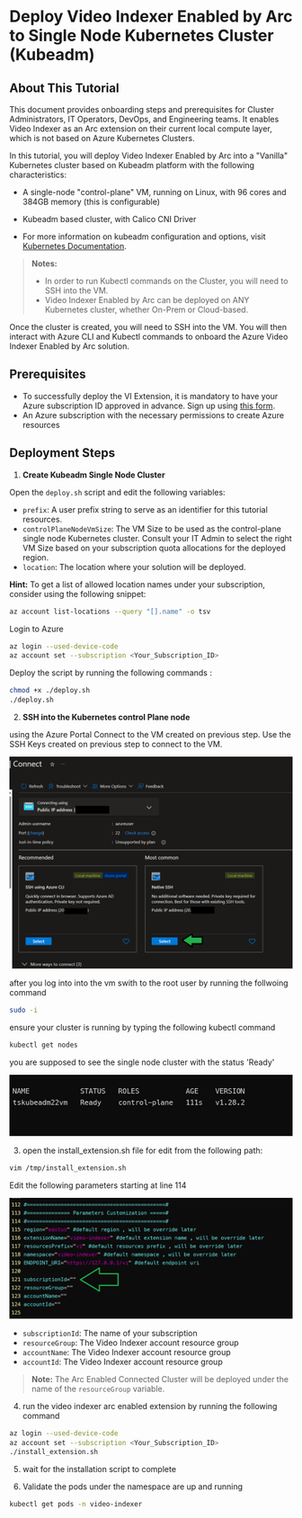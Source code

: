 # Deploy Video Indexer Enabled by Arc to Single Node Kubernetes Cluster (Kubeadm)

## About This Tutorial

This document provides onboarding steps and prerequisites for Cluster Administrators, IT Operators, DevOps, and Engineering teams. It enables Video Indexer as an Arc extension on their current local compute layer, which is not based on Azure Kubernetes Clusters.

In this tutorial, you will deploy Video Indexer Enabled by Arc into a "Vanilla" Kubernetes cluster based on Kubeadm platform with the following characteristics:

- A single-node "control-plane" VM, running on Linux, with 96 cores and 384GB memory (this is configurable)
- Kubeadm based cluster, with Calico CNI Driver 

- For more information on kubeadm configuration and options, visit [Kubernetes Documentation](https://kubernetes.io/docs/setup/production-environment/tools/kubeadm/).

> **Notes:**
> - In order to run Kubectl commands on the Cluster, you will need to SSH into the VM.
> - Video Indexer Enabled by Arc can be deployed on ANY Kubernetes cluster, whether On-Prem or Cloud-based.

Once the cluster is created, you will need to SSH into the VM. You will then interact with Azure CLI and Kubectl commands to onboard the Azure Video Indexer Enabled by Arc solution.

## Prerequisites
- To successfully deploy the VI Extension, it is mandatory to have your Azure subscription ID approved in advance. Sign up using [this form](https://aka.ms/vi-register).
- An Azure subscription with the necessary permissions to create Azure resources

## Deployment Steps 

1. **Create Kubeadm Single Node Cluster**

Open the `deploy.sh` script and edit the following variables:

- `prefix`: A user prefix string to serve as an identifier for this tutorial resources.
- `controlPlaneNodeVmSize`: The VM Size to be used as the control-plane single node Kubernetes cluster. Consult your IT Admin to select the right VM Size based on your subscription quota allocations for the deployed region.
- `location`: The location where your solution will be deployed.

**Hint:** To get a list of allowed location names under your subscription, consider using the following snippet:

```bash
az account list-locations --query "[].name" -o tsv
```

Login to Azure

```bash
az login --used-device-code
az account set --subscription <Your_Subscription_ID>
```

Deploy the script by running the following commands : 

```bash
chmod +x ./deploy.sh
./deploy.sh
```

2. **SSH into the Kubernetes control Plane node**

using the Azure Portal Connect to the VM created on previous step.
Use the SSH Keys created on previous step to connect to the VM.

![vn-conect](./connect1.png)


after you log into into the vm swith to the root user by running the follwoing command

```bash
sudo -i
```

ensure your cluster is running by typing the following kubectl command

```bash
kubectl get nodes
```

you are supposed to see the single node cluster with the status 'Ready' 

![Nodes](./ready.png)

3. open the install_extension.sh file for edit from the following path:

```bash
vim /tmp/install_extension.sh
```

Edit the following parameters starting at line 114

![editScript](edit_script.png)

- `subscriptionId`: The name of your subscription
- `resourceGroup`: The Video Indexer account resource group
- `accountName`: The Video Indexer account resource group
- `accountId`: The Video Indexer account resource group

> **Note:** The Arc Enabled Connected Cluster will be deployed under the name of the `resourceGroup` variable.

4. run the video indexer arc enabled extension by running the following command

```bash
az login --used-device-code
az account set --subscription <Your_Subscription_ID>
./install_extension.sh
```

5. wait for the installation script to complete

6. Validate the pods under the namespace are up and running 

```bash
kubectl get pods -n video-indexer
```

